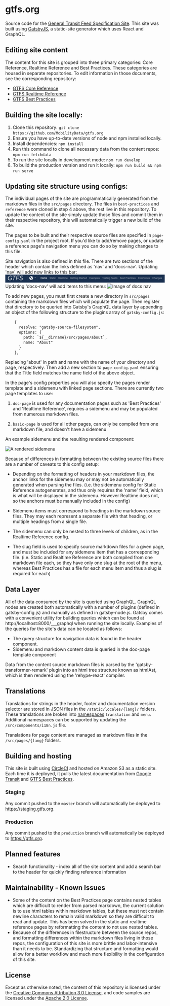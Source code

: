 # gtfs.org
Source code for the [General Transit Feed Specification Site](https://gtfs.org). This site was built using [GatsbyJS](https://github.com/gatsbyjs/gatsby), a static-site generator which uses React and GraphQL.

## Editing site content
The content for this site is grouped into three primary categories: Core Reference, Realtime Reference and Best Practices. These categories are housed in separate repositories. To edit information in those documents, see the corresponding repository:

* [GTFS Core Reference](https://github.com/google/transit/tree/master/gtfs)
* [GTFS Realtime Reference](https://github.com/google/transit/tree/master/gtfs-realtime)
* [GTFS Best Practices](https://github.com/MobilityData/gtfs-best-practices)

## Building the site locally:
1. Clone this repository:
  `git clone https://github.com/MobilityData/gtfs.org`
2. Ensure you have up-to-date versions of node and npm installed locally.
3. Install dependencies:
  `npm install`
4. Run this command to clone all necessary data from the content repos:
  `npm run fetchdata`
5. To run the site locally in development mode:
  `npm run develop`
6. To build the production version and run it locally:
  `npm run build && npm run serve`

## Updating site structure using configs:
The individual pages of the site are programmatically generated from the markdown files in the `src/pages` directory. The files in `best-practices` and `reference` were cloned in step 4 above, the rest live in this repository. To update the content of the site simply update those files and commit them in their respective repository, this will automatically trigger a new build of the site.

The pages to be built and their respective source files are specified in `page-config.yaml` in the project root. If you'd like to add/remove pages, or update a reference page's navigation menu you can do so by making changes to this file.

Site navigation is also defined in this file. There are two sections of the header which contain the links defined as 'nav' and 'docs-nav'. Updating 'nav' will add new links to this bar:
![Image of site nav](./readme-images/nav.png)
Updating 'docs-nav' will add items to this menu: 
![Image of docs nav](./readme-images/docs-nav.png)


To add new pages, you must first create a new directory in `src/pages` containing the markdown files which will populate the page. Then register that directory to be queried into Gatsby's GraphQL data layer by appending an object of the following structure to the plugins array of `gatsby-config.js`:
```
    {
      resolve: "gatsby-source-filesystem",
      options: {
        path: `${__dirname}/src/pages/about`,
        name: "About"
      }
    },
```
 Replacing 'about' in path and name with the name of your directory and page, respectively. Then add a new section to `page-config.yaml` ensuring that the Title field matches the name field of the above object. 

In the page's config properties you will also specify the pages render template and a sidemenu with linked page sections. There are currently two page templates to use:

  1. `doc-page` is used for any documentation pages such as 'Best Practices' and 'Realtime Reference', requires a sidemenu and may be populated from numerous markdown files.

  2. `basic-page` is used for all other pages, can only be compiled from one markdown file, and doesn't have a sidemenu

 An example sidemenu and the resulting rendered component:

![A rendered sidemenu](./readme-images/sidemenu.png)

Because of differences in formatting between the existing source files there are a number of caveats to this config setup:

* Depending on the formatting of headers in your markdown files, the anchor links for the sidemenu may or may not be automatically generated when parsing the files. (i.e. the sidemenu config for Static Reference autogenerates, and thus only requires the 'name' field, which is what will be displayed in the sidemenu. However Realtime does not, so the anchors must be manually included in the config)

* Sidemenu items must correspond to headings in the markdown source files. They may each represent a separate file with that heading, or multiple headings from a single file.

* The sidemenu can only be nested to three levels of children, as in the Realtime Reference config.

* The slug field is used to specify source markdown files for a given page, and must be included for any sidemenu item that has a corresponding file. (i.e. Static and Realtime Reference are both compiled from one markdown file each, so they have only one slug at the root of the menu, whereas Best Practices has a file for each menu item and thus a slug is required for each)

## Data Layer
All of the data consumed by the site is queried using GraphQL. GraphQL nodes are created both automatically with a number of plugins (defined in gatsby-config.js) and manually as defined in gatsby-node.js. Gatsby comes with a convenient utility for building queries which can be found at http://localhost:8000/___graphql when running the site locally. Examples of the queries for the site's data can be located as follows:
* The query structure for navigation data is found in the header component. 
* Sidemenu and markdown content data is queried in the doc-page template component

Data from the content source markdown files is parsed by the 'gatsby-transformer-remark' plugin into an html tree structure known as htmlAst, which is then rendered using the 'rehype-react' compiler.

## Translations

Translations for strings in the header, footer and documentation version selector are stored in JSON files in the `/static/locales/{lang}/` folders. These translations are broken into [namespaces](https://www.i18next.com/principles/namespaces) `translation` and `menu`. Additional namespaces can be supported by updating the `/src/components/i18n.js` file.

Translations for page content are managed as markdown files in the `/src/pages/{lang}` folders.

## Building and hosting
This site is built using [CircleCI](http://circleci.com) and hosted on Amazon S3 as a static site. Each time it is deployed, it pulls the latest documentation from [Google Transit](https://github.com/google/transit) and [GTFS Best Practices](https://github.com/MobilityData/gtfs-best-practices).

### Staging

Any commit pushed to the `master` branch will automatically be deployed to https://staging.gtfs.org. 

### Production 

Any commit pushed to the `production` branch will automatically be deployed to https://gtfs.org. 

## Planned features
* Search functionality - index all of the site content and add a search bar to the header for quickly finding reference information

## Maintainability - Known Issues
* Some of the content on the Best Practices page contains nested tables which are difficult to render from parsed markdown, the current solution is to use html tables within markdown tables, but these must not contain newline characters to remain valid markdown so they are difficult to read and update. This has been solved in the static and realtime reference pages by reformatting the content to not use nested tables.
* Because of the differences in filestructure between the source repos, and formatting differences within the markdown files living in those repos, the configuration of this site is more brittle and labor-intensive than it needs to be. Standardizing that structure and formatting would allow for a better workflow and much more flexibility in the configuration of this site.

## License

Except as otherwise noted, the content of this repository is licensed under the [Creative Commons Attribution 3.0 License](https://creativecommons.org/licenses/by/3.0/), and code samples are licensed under the [Apache 2.0 License](http://www.apache.org/licenses/LICENSE-2.0).
